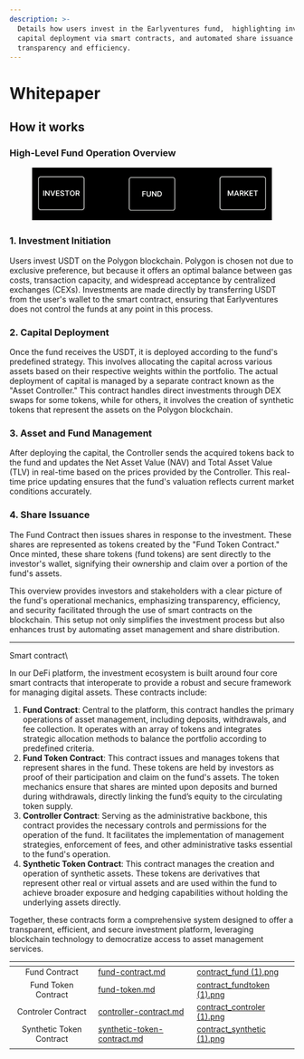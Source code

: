 ```yaml
---
description: >-
  Details how users invest in the Earlyventures fund,  highlighting investment,
  capital deployment via smart contracts, and automated share issuance for
  transparency and efficiency.
---
```


# Whitepaper

## How it works

### High-Level Fund Operation Overview

<div data-full-width="true">

<figure><img src="../.gitbook/assets/process-ezgif.com-video-to-gif-converter.gif" alt=""><figcaption></figcaption></figure>

</div>

### **1. Investment Initiation**

Users invest USDT on the Polygon blockchain. Polygon is chosen not due to exclusive preference, but because it offers an optimal balance between gas costs, transaction capacity, and widespread acceptance by centralized exchanges (CEXs). Investments are made directly by transferring USDT from the user's wallet to the smart contract, ensuring that Earlyventures does not control the funds at any point in this process.

### **2. Capital Deployment**

Once the fund receives the USDT, it is deployed according to the fund's predefined strategy. This involves allocating the capital across various assets based on their respective weights within the portfolio. The actual deployment of capital is managed by a separate contract known as the "Asset Controller." This contract handles direct investments through DEX swaps for some tokens, while for others, it involves the creation of synthetic tokens that represent the assets on the Polygon blockchain.

### **3. Asset and Fund Management**

After deploying the capital, the Controller sends the acquired tokens back to the fund and updates the Net Asset Value (NAV) and Total Asset Value (TLV) in real-time based on the prices provided by the Controller. This real-time price updating ensures that the fund's valuation reflects current market conditions accurately.

### **4. Share Issuance**

The Fund Contract then issues shares in response to the investment. These shares are represented as tokens created by the "Fund Token Contract." Once minted, these share tokens (fund tokens) are sent directly to the investor's wallet, signifying their ownership and claim over a portion of the fund's assets.

This overview provides investors and stakeholders with a clear picture of the fund's operational mechanics, emphasizing transparency, efficiency, and security facilitated through the use of smart contracts on the blockchain. This setup not only simplifies the investment process but also enhances trust by automating asset management and share distribution.



***



Smart contract\



In our DeFi platform, the investment ecosystem is built around four core smart contracts that interoperate to provide a robust and secure framework for managing digital assets. These contracts include:

1. **Fund Contract**: Central to the platform, this contract handles the primary operations of asset management, including deposits, withdrawals, and fee collection. It operates with an array of tokens and integrates strategic allocation methods to balance the portfolio according to predefined criteria.
2. **Fund Token Contract**: This contract issues and manages tokens that represent shares in the fund. These tokens are held by investors as proof of their participation and claim on the fund's assets. The token mechanics ensure that shares are minted upon deposits and burned during withdrawals, directly linking the fund’s equity to the circulating token supply.
3. **Controller Contract**: Serving as the administrative backbone, this contract provides the necessary controls and permissions for the operation of the fund. It facilitates the implementation of management strategies, enforcement of fees, and other administrative tasks essential to the fund's operation.
4. **Synthetic Token Contract**: This contract manages the creation and operation of synthetic assets. These tokens are derivatives that represent other real or virtual assets and are used within the fund to achieve broader exposure and hedging capabilities without holding the underlying assets directly.

Together, these contracts form a comprehensive system designed to offer a transparent, efficient, and secure investment platform, leveraging blockchain technology to democratize access to asset management services.



<table data-view="cards"><thead><tr><th align="center"></th><th data-hidden data-card-target data-type="content-ref"></th><th data-hidden data-card-cover data-type="files"></th></tr></thead><tbody><tr><td align="center">Fund Contract</td><td><a href="whitepaper/fund-contract.md">fund-contract.md</a></td><td><a href="../.gitbook/assets/contract_fund (1).png">contract_fund (1).png</a></td></tr><tr><td align="center">Fund Token Contract</td><td><a href="whitepaper/fund-token.md">fund-token.md</a></td><td><a href="../.gitbook/assets/contract_fundtoken (1).png">contract_fundtoken (1).png</a></td></tr><tr><td align="center">Controler Contract</td><td><a href="whitepaper/controller-contract.md">controller-contract.md</a></td><td><a href="../.gitbook/assets/contract_controler (1).png">contract_controler (1).png</a></td></tr><tr><td align="center">Synthetic Token Contract</td><td><a href="whitepaper/synthetic-token-contract.md">synthetic-token-contract.md</a></td><td><a href="../.gitbook/assets/contract_synthetic (1).png">contract_synthetic (1).png</a></td></tr><tr><td align="center"></td><td></td><td></td></tr></tbody></table>









